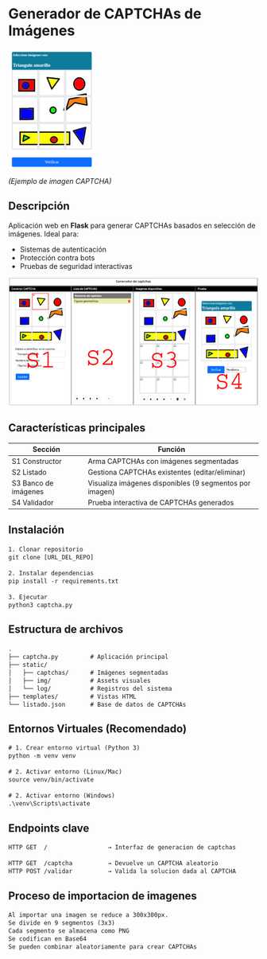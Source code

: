 # Generador de CAPTCHAs de Imágenes

![Captcha Demo](static/img/17-1.png) 

*(Ejemplo de imagen CAPTCHA)*

##  Descripción
Aplicación web en **Flask** para generar CAPTCHAs basados en selección de imágenes. Ideal para:
- Sistemas de autenticación
- Protección contra bots
- Pruebas de seguridad interactivas


![Pantalla principal](static/img/18-2.png) 

##  Características principales
| Sección | Función |
|---------|---------|
| S1 Constructor | Arma CAPTCHAs con imágenes segmentadas |
| S2 Listado | Gestiona CAPTCHAs existentes (editar/eliminar) |
| S3 Banco de imágenes | Visualiza imágenes disponibles (9 segmentos por imagen) |
| S4 Validador | Prueba interactiva de CAPTCHAs generados |

##  Instalación

    1. Clonar repositorio
    git clone [URL_DEL_REPO]

    2. Instalar dependencias
    pip install -r requirements.txt

    3. Ejecutar
    python3 captcha.py

##  Estructura de archivos
    .
    ├── captcha.py         # Aplicación principal
    ├── static/
    │   ├── captchas/      # Imágenes segmentadas
    │   ├── img/           # Assets visuales
    │   └── log/           # Registros del sistema
    ├── templates/         # Vistas HTML
    └── listado.json       # Base de datos de CAPTCHAs

##  Entornos Virtuales (Recomendado)
    # 1. Crear entorno virtual (Python 3)
    python -m venv venv

    # 2. Activar entorno (Linux/Mac)
    source venv/bin/activate

    # 2. Activar entorno (Windows)
    .\venv\Scripts\activate




##  Endpoints clave
    HTTP GET  /                 → Interfaz de generacion de captchas

    HTTP GET  /captcha          → Devuelve un CAPTCHA aleatorio
    HTTP POST /validar          → Valida la solucion dada al CAPTCHA


##  Proceso de importacion de imagenes
    Al importar una imagen se reduce a 300x300px.
    Se divide en 9 segmentos (3x3)
    Cada segmento se almacena como PNG 
    Se codifican en Base64
    Se pueden combinar aleatoriamente para crear CAPTCHAs

